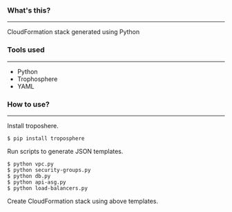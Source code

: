 ### What's this?
---
CloudFormation stack generated using Python

### Tools used
---
- Python
- Trophosphere
- YAML

### How to use?
---
Install troposhere.
```
$ pip install troposphere
```
Run scripts to generate JSON templates.
```
$ python vpc.py
$ python security-groups.py
$ python db.py
$ python api-asg.py
$ python load-balancers.py
```
Create CloudFormation stack using above templates.